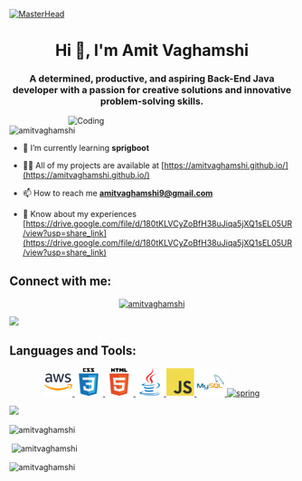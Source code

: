 [![MasterHead](https://digitaledgetech.in/images/New_Banner_02.gif)](https://amitvaghamshi.io)
<h1 align="center">Hi 👋, I'm Amit Vaghamshi</h1>
<h3 align="center">A determined, productive, and aspiring Back-End Java developer with a passion for creative solutions and innovative problem-solving skills.</h3>
<img align="right" alt="Coding" width="400" src="https://hack.codingblocks.com/_nuxt/img/maingif.1646021.gif">

<!-- profile visit section -->
<p align="left"> <img src="https://komarev.com/ghpvc/?username=amitvaghamshi&label=Profile%20views&color=0e75b6&style=flat" alt="amitvaghamshi" /> </p>


<!-- About Me section -->

- 🌱 I’m currently learning **sprigboot**

- 👨‍💻 All of my projects are available at [https://amitvaghamshi.github.io/](https://amitvaghamshi.github.io/)

- 📫 How to reach me **amitvaghamshi9@gmail.com**

- 📄 Know about my experiences [https://drive.google.com/file/d/180tKLVCyZoBfH38uJiqa5jXQ1sEL05UR/view?usp=share_link](https://drive.google.com/file/d/180tKLVCyZoBfH38uJiqa5jXQ1sEL05UR/view?usp=share_link)




<!-- contact section -->
<h2 align="left">Connect with me:</h2>
<p align="center">
<a href="https://linkedin.com/in/amitvaghamshi" target="blank"><img align="center" src="https://raw.githubusercontent.com/rahuldkjain/github-profile-readme-generator/master/src/images/icons/Social/linked-in-alt.svg" alt="amitvaghamshi" height="50" width="50" /></a>
</p>
<img src="https://raw.githubusercontent.com/andreasbm/readme/master/assets/lines/colored.png">




<!-- Language section -->
<h2 align="left">Languages and Tools:</h2>
<p align="center"> <a href="https://aws.amazon.com" target="_blank" rel="noreferrer"> <img src="https://raw.githubusercontent.com/devicons/devicon/master/icons/amazonwebservices/amazonwebservices-original-wordmark.svg" alt="aws" width="50" height="50"/> </a> <a href="https://www.w3schools.com/css/" target="_blank" rel="noreferrer"> <img src="https://raw.githubusercontent.com/devicons/devicon/master/icons/css3/css3-original-wordmark.svg" alt="css3" width="50" height="50" &nbsp;&nbsp;&nbsp;&nbsp;&nbsp;&nbsp;/> </a> <a href="https://www.w3.org/html/" target="_blank" rel="noreferrer"> <img src="https://raw.githubusercontent.com/devicons/devicon/master/icons/html5/html5-original-wordmark.svg" alt="html5" width="50" height="50"/> </a> <a href="https://www.java.com" target="_blank" rel="noreferrer"> <img src="https://raw.githubusercontent.com/devicons/devicon/master/icons/java/java-original.svg" alt="java" width="50" height="50"/> </a> <a href="https://developer.mozilla.org/en-US/docs/Web/JavaScript" target="_blank" rel="noreferrer"> <img src="https://raw.githubusercontent.com/devicons/devicon/master/icons/javascript/javascript-original.svg" alt="javascript" width="50" height="50"/> </a> <a href="https://www.mysql.com/" target="_blank" rel="noreferrer"> <img src="https://raw.githubusercontent.com/devicons/devicon/master/icons/mysql/mysql-original-wordmark.svg" alt="mysql" width="50" height="50"/> </a> <a href="https://spring.io/" target="_blank" rel="noreferrer"> <img src="https://www.vectorlogo.zone/logos/springio/springio-icon.svg" alt="spring" width="50" height="50"/> </a> </p>

<img src="https://raw.githubusercontent.com/andreasbm/readme/master/assets/lines/colored.png">



<p><img align="center" src="https://github-readme-stats.vercel.app/api/top-langs?username=amitvaghamshi&show_icons=true&locale=en&layout=compact" alt="amitvaghamshi" /></p>

<p>&nbsp;<img align="center" src="https://github-readme-stats.vercel.app/api?username=amitvaghamshi&show_icons=true&locale=en" alt="amitvaghamshi" /></p>

<p><img align="center" src="https://github-readme-streak-stats.herokuapp.com/?user=amitvaghamshi&" alt="amitvaghamshi" /></p>

